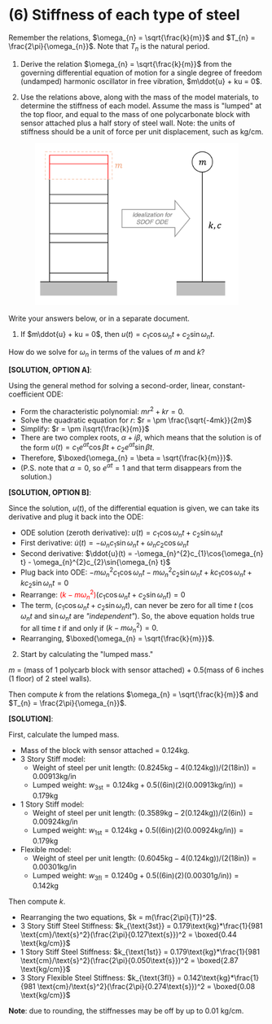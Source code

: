 <script type="text/javascript" src="http://cdn.mathjax.org/mathjax/latest/MathJax.js?config=TeX-AMS-MML_HTMLorMML"></script>
<script type="text/x-mathjax-config">
  MathJax.Hub.Config({ tex2jax: {inlineMath: [['$', '$']]}, messageStyle: "none" });
</script>

# (6) Stiffness of each type of steel

Remember the relations, $\omega_{n} = \sqrt{\frac{k}{m}}$ and $T_{n} = \frac{2\pi}{\omega_{n}}$. Note that $T_{n}$ is the natural period.

1. Derive the relation $\omega_{n} = \sqrt{\frac{k}{m}}$ from the governing differential equation of motion for a single degree of freedom (undamped) harmonic oscillator in free vibration, $m\ddot{u} + ku = 0$.

2. Use the relations above, along with the mass of the model materials, to determine the stiffness of each model. Assume the mass is "lumped" at the top floor, and equal to the mass of one polycarbonate block with sensor attached plus a half story of steel wall. Note: the units of stiffness should be a unit of force per unit displacement, such as kg/cm.

<p align="center">
<img src="../../figures/model_lumped_mass.png" alt="model_lumped_mass" width="400"/>
</p>

Write your answers below, or in a separate document.

1. If $m\ddot{u} + ku = 0$, then $u(t) = c_{1}\cos{\omega_{n} t} +  c_{2}\sin{\omega_{n} t}$.

How do we solve for $\omega_{n}$ in terms of the values of $m$ and $k$?

**[SOLUTION, OPTION A]**:

Using the general method for solving a second-order, linear, constant-coefficient ODE:
- Form the characteristic polynomial: $mr^{2} + kr = 0$.
- Solve the quadratic equation for $r$: $r = \pm \frac{\sqrt{-4mk}}{2m}$
- Simplify: $r = \pm i\sqrt{\frac{k}{m}}$
- There are two complex roots, $\alpha + i\beta$, which means that the solution is of the form $u(t) = c_{1}e^{\alpha t}\cos{\beta t} + c_{2}e^{\alpha t}\sin{\beta t}$.
- Therefore, $\boxed{\omega_{n} = \beta = \sqrt{\frac{k}{m}}}$.
- (P.S. note that $\alpha=0$, so $e^{\alpha t}=1$ and that term disappears from the solution.)

**[SOLUTION, OPTION B]**:

Since the solution, $u(t)$, of the differential equation is given, we can take its derivative and plug it back into the ODE:
- ODE solution (zeroth derivative): $u(t) = c_{1}\cos{\omega_{n} t} +  c_{2}\sin{\omega_{n} t}$
- First derivative: $\dot{u}(t) = -\omega_{n}c_{1}\sin{\omega_{n} t} + \omega_{n}c_{2}\cos{\omega_{n} t}$
- Second derivative: $\ddot{u}(t) = -\omega_{n}^{2}c_{1}\cos{\omega_{n} t} - \omega_{n}^{2}c_{2}\sin{\omega_{n} t}$
- Plug back into ODE: $-m\omega_{n}^{2}c_{1}\cos{\omega_{n} t} - m\omega_{n}^{2}c_{2}\sin{\omega_{n} t} + kc_{1}\cos{\omega_{n} t} +  kc_{2}\sin{\omega_{n} t} = 0$
- Rearrange: <span style="color:red;">${(k-m\omega_{n}^{2})}$</span>$(c_{1}\cos{\omega_{n} t}+c_{2}\sin{\omega_{n} t})=0$
- The term, $(c_{1}\cos{\omega_{n}t}+c_{2}\sin{\omega_{n}t})$, can never be zero for all time $t$ ($\cos{\omega_{n}t}$ and $\sin{\omega_{n}t}$ are *"independent"*). So, the above equation holds true for all time $t$ if and only if $(k-m\omega_{n}^{2}) = 0$.
- Rearranging, $\boxed{\omega_{n} = \sqrt{\frac{k}{m}}}$.


2. Start by calculating the "lumped mass."

$m$ = (mass of 1 polycarb block with sensor attached) + 0.5(mass of 6 inches (1 floor) of 2 steel walls).

Then compute $k$ from the relations $\omega_{n} = \sqrt{\frac{k}{m}}$ and $T_{n} = \frac{2\pi}{\omega_{n}}$.

**[SOLUTION]**:

First, calculate the lumped mass.
- Mass of the block with sensor attached = $0.124{\text{kg}}$.
- 3 Story Stiff model:
    - Weight of steel per unit length: $(0.8245{\text{kg}}-4(0.124{\text{kg}}))/(2(18{\text{in}})) = 0.00913{\text{kg/in}}$
    - Lumped weight: $w_{\text{3st}} = 0.124{\text{kg}} + 0.5((6\text{in})(2)(0.00913\text{kg/in})) = 0.179\text{kg}$
- 1 Story Stiff model:
    - Weight of steel per unit length: $(0.3589{\text{kg}}-2(0.124{\text{kg}}))/(2(6{\text{in}})) = 0.00924{\text{kg/in}}$
    - Lumped weight: $w_{\text{1st}} = 0.124{\text{kg}} + 0.5((6\text{in})(2)(0.00924\text{kg/in})) = 0.179\text{kg}$
- Flexible model:
    - Weight of steel per unit length: $(0.6045{\text{kg}}-4(0.124{\text{kg}}))/(2(18{\text{in}})) = 0.00301{\text{kg/in}}$
    - Lumped weight: $w_{\text{3fl}} = 0.1240{\text{g}} + 0.5((6\text{in})(2)(0.00301\text{g/in})) = 0.142\text{kg}$

Then compute $k$.
- Rearranging the two equations, $k = m(\frac{2\pi}{T})^2$.
- 3 Story Stiff Steel Stiffness: $k_{\text{3st}} = 0.179\text{kg}*\frac{1}{981 \text{cm}/\text{s}^2}(\frac{2\pi}{0.127\text{s}})^2 = \boxed{0.44 \text{kg/cm}}$
- 1 Story Stiff Steel Stiffness: $k_{\text{1st}} = 0.179\text{kg}*\frac{1}{981 \text{cm}/\text{s}^2}(\frac{2\pi}{0.050\text{s}})^2 = \boxed{2.87 \text{kg/cm}}$
- 3 Story Flexible Steel Stiffness: $k_{\text{3fl}} = 0.142\text{kg}*\frac{1}{981 \text{cm}/\text{s}^2}(\frac{2\pi}{0.274\text{s}})^2 = \boxed{0.08 \text{kg/cm}}$

**Note**: due to rounding, the stiffnesses may be off by up to 0.01 kg/cm.